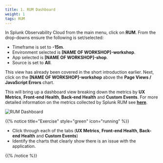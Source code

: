 ```yaml
---
title: 1. RUM Dashboard
weight: 1
tags: RUM
---
```


In Splunk Observability Cloud from the main menu, click on **RUM**. From the drop-downs ensure the following is set/selected:

* Timeframe is set to **-15m**.
* Environment selected is **[NAME OF WORKSHOP]-workshop**.
* App selected is **[NAME OF WORKSHOP]-shop**.
* Source is set to **All**.

This view has already been covered in the short introduction earlier. Next, click on the **[NAME OF WORKSHOP]-workshop** above the **Page Views / JavaScript Errors** chart.

This will bring up a dashboard view breaking down the metrics by **UX Metrics**, **Front-end Health**, **Back-end Health** and **Custom Events**. For more detailed information on the metrics collected by Splunk RUM see [**here**](https://docs.splunk.com/observability/en/gdi/get-data-in/rum/browser/rum-browser-data-model.html#rum-browser-data).

![RUM Dashboard](../images/rum-dashboard.png)

{{% notice title="Exercise" style="green" icon="running" %}}

* Click through each of the tabs (**UX Metrics**, **Front-end Health**, **Back-end Health** and **Custom Events**)
* Identify the charts that clearly show there is an issue with the application.

{{% /notice %}}
